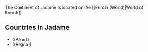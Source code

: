 
The Continent of Jadame is located on the [[Enroth (World)|World of Enroth]].

## Countries in Jadame
* [[Alvar]]
* [[Regna]]
